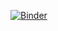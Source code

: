 [![Binder](https://mybinder.org/badge_logo.svg)](https://mybinder.org/v2/gh/mateher624/JupyterNotes.git/master)
